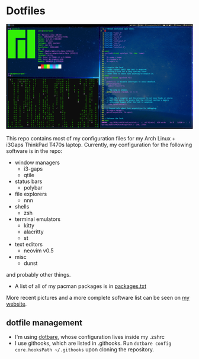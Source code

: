 # Dotfiles

![alt text](Pictures/screenshots/desktop.png "My desktop")

This repo contains most of my configuration files for my Arch Linux + i3Gaps ThinkPad T470s laptop.  Currently, my configuration for the following software is in the repo:

* window managers
  * i3-gaps
  * qtile
* status bars
  * polybar
* file explorers
  * nnn
* shells
  * zsh
* terminal emulators
  * kitty
  * alacritty
  * st
* text editors
  * neovim v0.5
* misc
  * dunst

and probably other things.

- A list of all of my pacman packages is in [packages.txt](packages.txt)

More recent pictures and a more complete software list can be seen on [my website](https://www.jrodal.dev/configuration.html).

## dotfile management

* I'm using [dotbare](https://github.com/kazhala/dotbare), whose configuration lives inside my .zshrc
* I use githooks, which are listed in .githooks. Run `dotbare config core.hooksPath ~/.githooks` upon cloning the repository.
